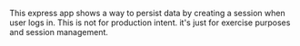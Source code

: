 This express app shows a way to persist data by creating a session when user logs in. This is not for production intent. it's just for exercise purposes and session management.
